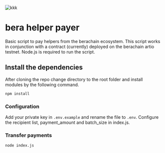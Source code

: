 
![kkk](https://github.com/piecesnbits/multisend/assets/44613132/292ea5e7-5be2-45ef-9801-5955082f5fa2)

# bera helper payer

Basic script to pay helpers from the berachain ecosystem. This script works in conjunction with a contract (currently) deployed on the berachain artio testnet. Node.js is required to run the script.

## Install the dependencies

After cloning the repo change directory to the root folder and install modules by the following command.

```bash
npm install
```

### Configuration

Add your private key in `.env.example` and rename the file to `.env`. Configure the recipient list, payment_amount and batch_size in index.js.

### Transfer payments

```bash
node index.js
```
